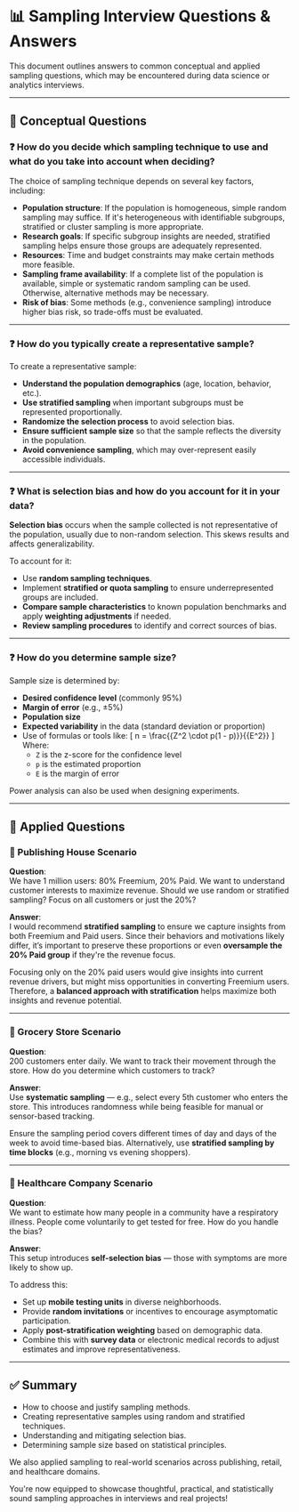 # 📊 Sampling Interview Questions & Answers

This document outlines answers to common conceptual and applied sampling questions, which may be encountered during data science or analytics interviews.

---

## 🧠 Conceptual Questions

### ❓ How do you decide which sampling technique to use and what do you take into account when deciding?

The choice of sampling technique depends on several key factors, including:

- **Population structure**: If the population is homogeneous, simple random sampling may suffice. If it's heterogeneous with identifiable subgroups, stratified or cluster sampling is more appropriate.
- **Research goals**: If specific subgroup insights are needed, stratified sampling helps ensure those groups are adequately represented.
- **Resources**: Time and budget constraints may make certain methods more feasible.
- **Sampling frame availability**: If a complete list of the population is available, simple or systematic random sampling can be used. Otherwise, alternative methods may be necessary.
- **Risk of bias**: Some methods (e.g., convenience sampling) introduce higher bias risk, so trade-offs must be evaluated.

---

### ❓ How do you typically create a representative sample?

To create a representative sample:

- **Understand the population demographics** (age, location, behavior, etc.).
- **Use stratified sampling** when important subgroups must be represented proportionally.
- **Randomize the selection process** to avoid selection bias.
- **Ensure sufficient sample size** so that the sample reflects the diversity in the population.
- **Avoid convenience sampling**, which may over-represent easily accessible individuals.

---

### ❓ What is selection bias and how do you account for it in your data?

**Selection bias** occurs when the sample collected is not representative of the population, usually due to non-random selection. This skews results and affects generalizability.

To account for it:

- Use **random sampling techniques**.
- Implement **stratified or quota sampling** to ensure underrepresented groups are included.
- **Compare sample characteristics** to known population benchmarks and apply **weighting adjustments** if needed.
- **Review sampling procedures** to identify and correct sources of bias.

---

### ❓ How do you determine sample size?

Sample size is determined by:

- **Desired confidence level** (commonly 95%)
- **Margin of error** (e.g., ±5%)
- **Population size**
- **Expected variability** in the data (standard deviation or proportion)
- Use of formulas or tools like:
  \[
  n = \frac{{Z^2 \cdot p(1 - p)}}{{E^2}}
  \]
  Where:
  - `Z` is the z-score for the confidence level
  - `p` is the estimated proportion
  - `E` is the margin of error

Power analysis can also be used when designing experiments.

---

## 🔧 Applied Questions

### 🏢 Publishing House Scenario

**Question**:  
We have 1 million users: 80% Freemium, 20% Paid. We want to understand customer interests to maximize revenue. Should we use random or stratified sampling? Focus on all customers or just the 20%?

**Answer**:  
I would recommend **stratified sampling** to ensure we capture insights from both Freemium and Paid users. Since their behaviors and motivations likely differ, it’s important to preserve these proportions or even **oversample the 20% Paid group** if they're the revenue focus.

Focusing only on the 20% paid users would give insights into current revenue drivers, but might miss opportunities in converting Freemium users. Therefore, a **balanced approach with stratification** helps maximize both insights and revenue potential.

---

### 🛒 Grocery Store Scenario

**Question**:  
200 customers enter daily. We want to track their movement through the store. How do you determine which customers to track?

**Answer**:  
Use **systematic sampling** — e.g., select every 5th customer who enters the store. This introduces randomness while being feasible for manual or sensor-based tracking.

Ensure the sampling period covers different times of day and days of the week to avoid time-based bias. Alternatively, use **stratified sampling by time blocks** (e.g., morning vs evening shoppers).

---

### 🏥 Healthcare Company Scenario

**Question**:  
We want to estimate how many people in a community have a respiratory illness. People come voluntarily to get tested for free. How do you handle the bias?

**Answer**:  
This setup introduces **self-selection bias** — those with symptoms are more likely to show up.

To address this:

- Set up **mobile testing units** in diverse neighborhoods.
- Provide **random invitations** or incentives to encourage asymptomatic participation.
- Apply **post-stratification weighting** based on demographic data.
- Combine this with **survey data** or electronic medical records to adjust estimates and improve representativeness.

---

## ✅ Summary


- How to choose and justify sampling methods.
- Creating representative samples using random and stratified techniques.
- Understanding and mitigating selection bias.
- Determining sample size based on statistical principles.

We also applied sampling to real-world scenarios across publishing, retail, and healthcare domains.

You're now equipped to showcase thoughtful, practical, and statistically sound sampling approaches in interviews and real projects!
